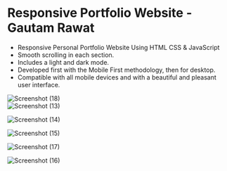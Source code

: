 # Responsive Portfolio Website - Gautam Rawat

- Responsive Personal Portfolio Website Using HTML CSS & JavaScript
- Smooth scrolling in each section.
- Includes a light and dark mode.
- Developed first with the Mobile First methodology, then for desktop.
- Compatible with all mobile devices and with a beautiful and pleasant user interface.

![Screenshot (18)](https://github.com/zuvvil-gautam/Portfolio-Website/assets/95866125/5b7a1edf-32c9-4ed7-833e-3de2e69b909c)
<br>
![Screenshot (13)](https://github.com/zuvvil-gautam/Portfolio-Website/assets/95866125/bd366ad6-47ed-414e-a049-91d5eac8c057)


![Screenshot (14)](https://github.com/zuvvil-gautam/Portfolio-Website/assets/95866125/517dc400-3c15-4f39-b1f3-632cc8c6c9b7)





![Screenshot (15)](https://github.com/zuvvil-gautam/Portfolio-Website/assets/95866125/cba8dfa7-9595-4793-b549-ca4d07fae0f4)


![Screenshot (17)](https://github.com/zuvvil-gautam/Portfolio-Website/assets/95866125/3731da56-573d-4c68-b4c7-77eb5714f72f)

![Screenshot (16)](https://github.com/zuvvil-gautam/Portfolio-Website/assets/95866125/ca5267ac-6632-4467-8372-5418053ede32)

